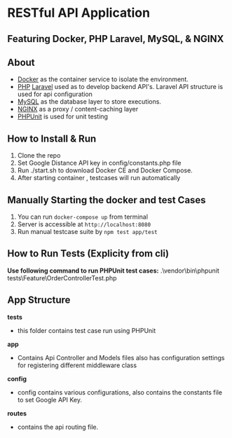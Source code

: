 # RESTful API Application
## Featuring Docker, PHP Laravel, MySQL, & NGINX

## About
- [Docker](https://www.docker.com/) as the container service to isolate the environment.
- [PHP](https://php.net) [Laravel](https://laravel.com) used as to develop backend API's. Laravel API structure is used for api configuration
- [MySQL](https://www.mysql.com/) as the database layer to store executions.
- [NGINX](https://docs.nginx.com/nginx/admin-guide/content-cache/content-caching/) as a proxy / content-caching layer
- [PHPUnit](https://phpunit.de/) is used for unit testing

## How to Install & Run

1.  Clone the repo
2.  Set Google Distance API key in config/constants.php file
3.  Run ./start.sh to download Docker CE and Docker Compose.
4.  After starting container , testcases will run automatically

## Manually Starting the docker and test Cases

1. You can run `docker-compose up` from terminal
2. Server is accessible at `http://localhost:8080`
3. Run manual testcase suite by `npm test app/test`

## How to Run Tests (Explicity from cli)
**Use following command to run PHPUnit test cases:**
.\vendor\bin\phpunit tests\Feature\OrderControllerTest.php

## App Structure

**tests**

- this folder contains test case run using PHPUnit

**app**

- Contains Api Controller and Models files also has configuration settings for registering different middleware class

**config**

- config contains various configurations, also contains the constants file to set Google API Key.

**routes**

- contains the api routing file.